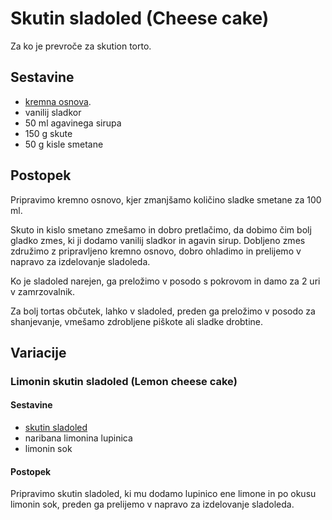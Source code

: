 # Skutin sladoled (Cheese cake)

Za ko je prevroče za skution torto.

## Sestavine

 * [kremna osnova](../Osnova.md).
 * vanilij sladkor
 * 50 ml agavinega sirupa
 * 150 g skute
 * 50 g kisle smetane
 
## Postopek
 
Pripravimo kremno osnovo, kjer zmanjšamo količino sladke smetane za 100 ml.

Skuto in kislo smetano zmešamo in dobro pretlačimo, da dobimo čim bolj gladko zmes, ki ji dodamo vanilij sladkor in agavin sirup. Dobljeno zmes združimo z pripravljeno kremno osnovo, dobro ohladimo in prelijemo v napravo za izdelovanje sladoleda.

Ko je sladoled narejen, ga preložimo v posodo s pokrovom in damo za 2 uri v zamrzovalnik.

Za bolj tortas občutek, lahko v sladoled, preden ga preložimo v posodo za shanjevanje, vmešamo zdrobljene piškote ali sladke drobtine.

## Variacije

### Limonin skutin sladoled (Lemon cheese cake)

#### Sestavine

 * [skutin sladoled](#skutin-sladoled-cheese-cake)
 * naribana limonina lupinica
 * limonin sok

#### Postopek

Pripravimo skutin sladoled, ki mu dodamo lupinico ene limone in po okusu limonin sok, preden ga prelijemo v napravo za izdelovanje sladoleda. 
